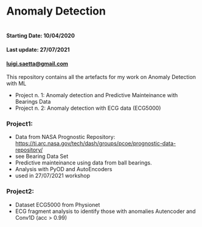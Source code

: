 # Anomaly Detection
#

#### Starting Date:   10/04/2020
#### Last update:     27/07/2021
####                  luigi.saetta@gmail.com

This repository contains all the artefacts for my work on Anomaly Detection with ML

* Project n. 1: Anomaly detection and Predictive Mainteinance with Bearings Data
* Project n. 2: Anomaly detection with ECG data (ECG5000)

### Project1:

* Data from NASA Prognostic Repository: https://ti.arc.nasa.gov/tech/dash/groups/pcoe/prognostic-data-repository/
* see Bearing Data Set
* Predictive mainteinance using data from ball bearings.
* Analysis with PyOD and AutoEncoders
* used in 27/07/2021 workshop

### Project2:

* Dataset ECG5000 from Physionet
* ECG fragment analysis to identify those with anomalies
Autencoder and Conv1D (acc > 0.99)


